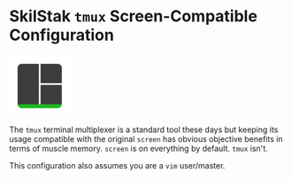 # SkilStak `tmux` Screen-Compatible Configuration

![TMUX Logo](logo-small.png)

The `tmux` terminal multiplexer is a standard tool these days but keeping its usage compatible with the original `screen` has obvious objective benefits in terms of muscle memory. `screen` is on everything by default. `tmux` isn't.

This configuration also assumes you are a `vim` user/master.
